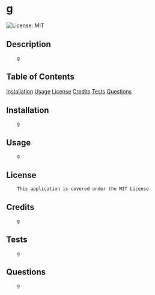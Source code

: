 # g
![License: MIT](https://img.shields.io/badge/License-MIT-yellow.svg)

## Description
        g

## Table of Contents
[Installation](#Installation)
[Usage](#Usage)
[License](#License)
[Credits](#Credits)
[Tests](#Tests)
[Questions](#Questions)

## Installation
        g

## Usage
        g

## License
        This application is covered under the MIT License

## Credits
        g

## Tests
        g

## Questions
        g
    